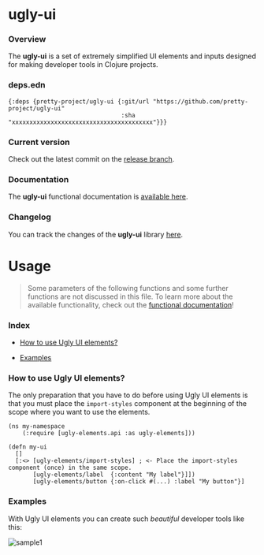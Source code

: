 
# ugly-ui

### Overview

The <strong>ugly-ui</strong> is a set of extremely simplified UI elements
and inputs designed for making developer tools in Clojure projects.

### deps.edn

```
{:deps {pretty-project/ugly-ui {:git/url "https://github.com/pretty-project/ugly-ui"
                                :sha     "xxxxxxxxxxxxxxxxxxxxxxxxxxxxxxxxxxxxxxxx"}}}
```

### Current version

Check out the latest commit on the [release branch](https://github.com/pretty-project/ugly-ui/tree/release).

### Documentation

The <strong>ugly-ui</strong> functional documentation is [available here](https://pretty-project.github.io/ugly-ui).

### Changelog

You can track the changes of the <strong>ugly-ui</strong> library [here](CHANGES.md).

# Usage

> Some parameters of the following functions and some further functions are not discussed in this file.
  To learn more about the available functionality, check out the [functional documentation](documentation/COVER.md)!

### Index

- [How to use Ugly UI elements?](#how-to-use-ugly-ui-elements)

- [Examples](#examples)

### How to use Ugly UI elements?

The only preparation that you have to do before using Ugly UI elements is that you must place
the `import-styles` component at the beginning of the scope where you want to use the elements.

```
(ns my-namespace
    (:require [ugly-elements.api :as ugly-elements]))

(defn my-ui
  []
  [:<> [ugly-elements/import-styles] ; <- Place the import-styles component (once) in the same scope.
       [ugly-elements/label  {:content "My label"}]])
       [ugly-elements/button {:on-click #(...) :label "My button"}]
```

### Examples

With Ugly UI elements you can create such <i>beautiful</i> developer tools like this:

![sample1](https://github.com/pretty-project/ugly-ui/blob/release/resources/public/images/example1.png?raw=true)
